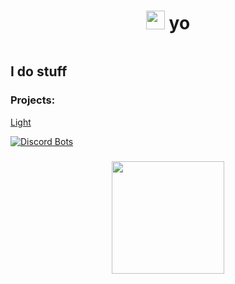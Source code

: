 <h1 align="center"> <img src="https://emojis.slackmojis.com/emojis/images/1597320283/10003/catjam.gif?1597320283" width="30"/> yo
 </h1>
<img src="https://komarev.com/ghpvc/?username=W1ntr" alt="" align="center" />

<h2>I do stuff</h2>

<h3>Projects:</h3>

<a href="https://lightbot.xyz">Light</a><br>


[![Discord Bots](https://top.gg/api/widget/status/704823131549860000.svg)](https://top.gg/bot/704823131549860000)

<h3 align="center">
  <img src="https://github-readme-stats.vercel.app/api?username=lucidwave&hide_border=true&show_icons=true&count_private=true&hide=stars&bg_color=000000&theme=dark" height="180">
</p> </h3>
